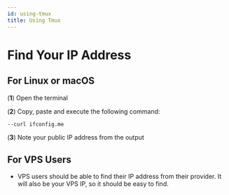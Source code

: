 ```yaml
---
id: using-tmux
title: Using Tmux
---
```


# Find Your IP Address

## For Linux or macOS

(**1**) Open the terminal

(**2**) Copy, paste and execute the following command: 

```bash
--curl ifconfig.me
```

(**3**) Note your public IP address from the output

<!-- INSERT SCREENSHOT -->

## For VPS Users

- VPS users should be able to find their IP address from their provider. It will also be your VPS IP, so it should be easy to find.